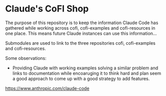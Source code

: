 # Claude's CoFI Shop

The purpose of this repository is to keep the information Claude Code has gathered while 
working across cofi, cofi-examples and cofi-resources in one place. This means 
future Claude instances can use this information... 

Submodules are used to link to the three repositories cofi, cofi-examples 
and cofi-resources.

Some observations:

- Providing Claude with working examples solving a similar problem and links to documentation while encoaruging it to think hard and plan seem a good approach to come up with a good strategy to add features.

https://www.anthropic.com/claude-code

